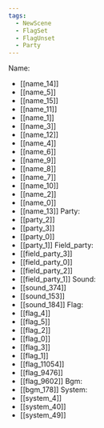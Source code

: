```yaml
---
tags:
  - NewScene
  - FlagSet
  - FlagUnset
  - Party
---
```

Name:
- [[name_14]]
- [[name_5]]
- [[name_15]]
- [[name_11]]
- [[name_1]]
- [[name_3]]
- [[name_12]]
- [[name_4]]
- [[name_6]]
- [[name_9]]
- [[name_8]]
- [[name_7]]
- [[name_10]]
- [[name_2]]
- [[name_0]]
- [[name_13]]
Party:
- [[party_2]]
- [[party_3]]
- [[party_0]]
- [[party_1]]
Field_party:
- [[field_party_3]]
- [[field_party_0]]
- [[field_party_2]]
- [[field_party_1]]
Sound:
- [[sound_374]]
- [[sound_153]]
- [[sound_184]]
Flag:
- [[flag_4]]
- [[flag_5]]
- [[flag_2]]
- [[flag_0]]
- [[flag_3]]
- [[flag_1]]
- [[flag_11054]]
- [[flag_9476]]
- [[flag_9602]]
Bgm:
- [[bgm_178]]
System:
- [[system_4]]
- [[system_40]]
- [[system_49]]
